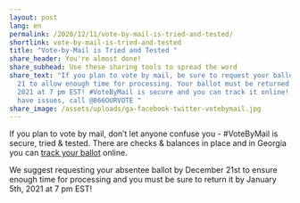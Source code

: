 ```yaml
---
layout: post
lang: en
permalink: /2020/12/11/vote-by-mail-is-tried-and-tested/
shortlink: vote-by-mail-is-tried-and-tested
title: "Vote-by-Mail is Tried and Tested "
share_header: You're almost done!
share_subhead: Use these sharing tools to spread the word
share_text: "If you plan to vote by mail, be sure to request your ballot by Dec
  21 to allow enough time for processing. Your ballot must be returned by Jan 5,
  2021 at 7 pm EST! #VoteByMail is secure and you can track it online! If you
  have issues, call @866OURVOTE "
share_image: /assets/uploads/ga-facebook-twitter-votebymail.jpg
---
```

If you plan to vote by mail, don’t let anyone confuse you - #VoteByMail is secure, tried & tested. There are checks & balances in place and in Georgia you can [track your ballot](https://georgia.ballottrax.net/voter/) online. 

We suggest requesting your absentee ballot by December 21st to ensure enough time for processing and you must be sure to return it by January 5th, 2021 at 7 pm EST!